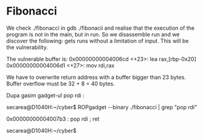 # Fibonacci
We check ./fibonacci in gdb ./fibonacii and realise that the execution of the program is not in the main, but in run. So we disassemble run and we discover the following: gets runs without a limitation of input. This will be the vulnerability.

The vulnerable buffer is: 
0x00000000004006cd <+23>:    lea    rax,[rbp-0x20]
0x00000000004006d1 <+27>:    mov    rdi,rax

 We have to overwrite return address with a buffer bigger than 23 bytes.
 Buffer overflow must be 32 + 8 = 40 bytes.

 Dupa gasim gadget-ul pop rdi : 

 
 secarea@D1040H:~/cyber$ ROPgadget --binary ./fibonacci | grep "pop rdi"
 
0x00000000004007b3 : pop rdi ; ret

secarea@D1040H:~/cyber$
